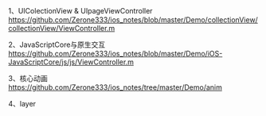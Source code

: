 1、UIColectionView & UIpageViewController
https://github.com/Zerone333/ios_notes/blob/master/Demo/collectionView/collectionView/ViewController.m

2、JavaScriptCore与原生交互
https://github.com/Zerone333/ios_notes/blob/master/Demo/iOS-JavaScriptCore/js/js/ViewController.m

3、核心动画
https://github.com/Zerone333/ios_notes/tree/master/Demo/anim

4、layer
